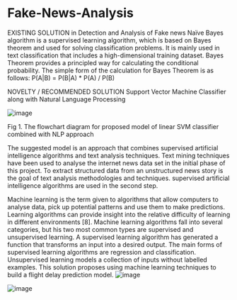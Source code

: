 # Fake-News-Analysis
EXISTING SOLUTION in Detection and Analysis of Fake news
Naïve Bayes algorithm is a supervised learning algorithm, which is based on Bayes theorem and used for solving classification problems. It is mainly used in text classification that includes a high-dimensional training dataset.
Bayes Theorem provides a principled way for calculating the conditional probability. The simple form of the calculation for Bayes Theorem is as follows: 
P(A|B) = P(B|A) * P(A) / P(B)

NOVELTY / RECOMMENDED SOLUTION
Support Vector Machine Classifier along with Natural Language Processing

![image](https://github.com/Aayushi2412/Fake-News-Analysis/assets/106343054/6a275a06-653a-4c07-b2f5-b177758219d0)

Fig 1. The flowchart diagram for proposed model of linear SVM classifier combined with NLP approach

The suggested model is an approach that combines supervised artificial intelligence algorithms and text analysis techniques. Text mining techniques have been used to analyse the internet news data set in the initial phase of this project. To extract structured data from an unstructured news story is the goal of text analysis methodologies and techniques. supervised artificial intelligence algorithms are used in the second step.

Machine learning is the term given to algorithms that allow computers to analyse data, pick up potential patterns and use them to make predictions. Learning algorithms can provide insight into the relative difficulty of learning in different environments [8]. Machine learning algorithms fall into several categories, but his two most common types are supervised and unsupervised learning. A supervised learning algorithm has generated a function that transforms an input into a desired output. The main forms of supervised learning algorithms are regression and classification. Unsupervised learning models a collection of inputs without labelled examples.
This solution proposes using machine learning techniques to build a flight delay prediction model.
![image](https://github.com/Aayushi2412/Fake-News-Analysis/assets/106343054/ed6139a1-3757-4834-928f-cc21a6f0a0cb)

![image](https://github.com/Aayushi2412/Fake-News-Analysis/assets/106343054/5e26cb3d-187d-4a48-8f88-3ac18a2e421e)


